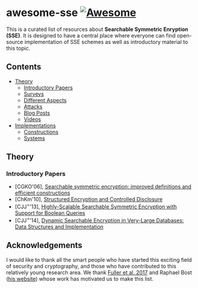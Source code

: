 # awesome-sse [![Awesome](https://cdn.rawgit.com/sindresorhus/awesome/d7305f38d29fed78fa85652e3a63e154dd8e8829/media/badge.svg)](https://github.com/sindresorhus/awesome)

This is a curated list of resources about **Searchable Symmetric Enryption (SSE)**. It is designed to have a central place where everyone can find open-source implementation of SSE schemes as well as introductory material to this topic.

## Contents

- [Theory](#theory)
	- [Introductory Papers](#introductory-papers)
	- [Surveys](#surveys)
	- [Different Aspects](#different-aspects)
	- [Attacks](#attacks)
	- [Blog Posts](#blog-posts)
	- [Videos](#videos)
- [Implementations](#implementations)  
  	- [Constructions](#constructions)
	- [Systems](#systems)


## Theory

### Introductory Papers

- [CGKO'06], [Searchable symmetric encryption: improved definitions and efficient constructions](https://eprint.iacr.org/2006/210.pdf)
- [ChKm'10], [Structured Encryption and Controlled Disclosure](https://www.iacr.org/archive/asiacrypt2010/6477581/6477581.pdf)
- [CJJ<sup>+</sup>'13], [Highly-Scalable Searchable Symmetric Encryption with Support for Boolean Queries](https://eprint.iacr.org/2013/169.pdf)
- [CJJ<sup>+</sup>'14], [Dynamic Searchable Encryption in Very-Large Databases: Data Structures and Implementation](https://eprint.iacr.org/2014/853.pdf)

## Acknowledgements
I would like to thank all the smart people who have started this exciting field of security and cryptography, and those who have contributed to this relatively young research area. We thank [Fuller et al. 2017](https://arxiv.org/abs/1703.02014) and Raphael Bost ([his website](https://raphael.bost.fyi/se_references/)) whose work has motivated us to make this list.

